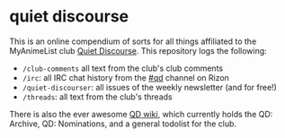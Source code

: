 quiet discourse
===================

This is an online compendium of sorts for all things affiliated to the MyAnimeList club [Quiet Discourse](http://myanimelist.net/clubs.php?cid=40791). This repository logs the following:

* `/club-comments` all text from the club's club comments
* `/irc`: all IRC chat history from the [#qd](http://client00.chat.mibbit.com/?channel=%23qd&server=irc.rizon.net) channel on Rizon
* `/quiet-discourser`: all issues of the weekly newsletter (and for free!)
* `/threads`: all text from the club's threads

There is also the ever awesome [QD wiki](https://github.com/nil-/quiet-discourse/wiki/_pages), which currently holds the QD: Archive, QD: Nominations, and a general todolist for the club.
